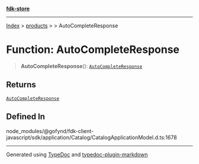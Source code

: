 [**fdk-store**](../../../README.md)
***

[Index](../../../API.md) > [products](../../README.md) > [<internal>](../README.md) > AutoCompleteResponse

# Function: AutoCompleteResponse

> **AutoCompleteResponse**(): [`AutoCompleteResponse`](../type-aliases/type-alias.AutoCompleteResponse.md)

## Returns

[`AutoCompleteResponse`](../type-aliases/type-alias.AutoCompleteResponse.md)

## Defined In

node\_modules/@gofynd/fdk-client-javascript/sdk/application/Catalog/CatalogApplicationModel.d.ts:1678

***
Generated using [TypeDoc](https://typedoc.org/) and [typedoc-plugin-markdown](https://www.npmjs.com/package/typedoc-plugin-markdown)
